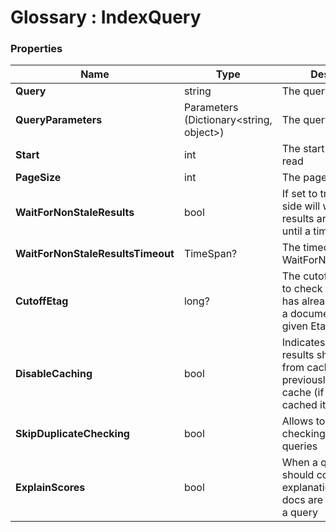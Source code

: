 ﻿# Glossary : IndexQuery

### Properties

| Name | Type | Description |
| ------------- | ------------- | ----- |
| **Query** | string | The query |
| **QueryParameters** | Parameters (Dictionary&lt;string, object&gt;) | The query parameters |
| **Start** | int | The start of records to read |
| **PageSize** |  int | The page size |
| **WaitForNonStaleResults** | bool | If set to true, the server side will wait until the results are non-stale or until a timeout |
| **WaitForNonStaleResultsTimeout** | TimeSpan? | The timeout for WaitForNonStaleResults |
| **CutoffEtag** | long? | The cutoff Etag is used to check if the index has already processed a document with the given Etag |
| **DisableCaching** | bool | Indicates if query results should be read from cache (if cached previously), or added to cache (if there were no cached items prior) |
| **SkipDuplicateChecking** | bool | Allows to skip duplicate checking during queries |
| **ExplainScores** | bool | When a query result should contain an explanation about how docs are scored against a query |
	
